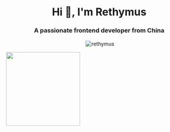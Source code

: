 <!-- Hi there 👋-->

<!--
**Rethymus/Rethymus** is a ✨ _special_ ✨ repository because its `README.md` (this file) appears on your GitHub profile.

Here are some ideas to get you started:

- 🔭 I’m currently working on ...
- 🌱 I’m currently learning ...
- 👯 I’m looking to collaborate on ...
- 🤔 I’m looking for help with ...
- 💬 Ask me about ...
- 📫 How to reach me: ...
- 😄 Pronouns: ...
- ⚡ Fun fact: ...
-->
<h1 align="center">Hi 👋, I'm Rethymus</h1>
<h3 align="center">A passionate frontend developer from China</h3>

<p align="center">&nbsp;<img align="center" src="https://github-readme-stats.vercel.app/api?username=rethymus&show_icons=true&locale=en" alt="rethymus" /></p>

<a align="center" href="https://github.com/anuraghazra/convoychat">
  <img height=200 align="center" src="https://github-readme-stats.vercel.app/api/top-langs/?username=rethymus&show_icons=true&layout=donut&bg_color=00000000&langs_count=8&card_width=320" />
</a>



